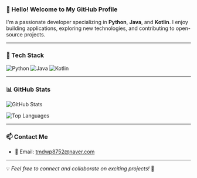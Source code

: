 ### 👋 Hello! Welcome to My GitHub Profile

I'm a passionate developer specializing in **Python**, **Java**, and **Kotlin**. I enjoy building applications, exploring new technologies, and contributing to open-source projects.

---

### 🚀 Tech Stack

![Python](https://img.shields.io/badge/Python-3776AB?style=for-the-badge&logo=python&logoColor=white)
![Java](https://img.shields.io/badge/Java-007396?style=for-the-badge&logo=java&logoColor=white)
![Kotlin](https://img.shields.io/badge/Kotlin-0095D5?style=for-the-badge&logo=kotlin&logoColor=white)

---

### 📊 GitHub Stats

![GitHub Stats](https://github-readme-stats.vercel.app/api?username=your-username&show_icons=true&theme=dark)

![Top Languages](https://github-readme-stats.vercel.app/api/top-langs/?username=your-username&layout=compact&theme=dark)

---

### 📫 Contact Me

- 📧 Email: tmdwp8752@naver.com

---

💡 *Feel free to connect and collaborate on exciting projects!* 🚀
